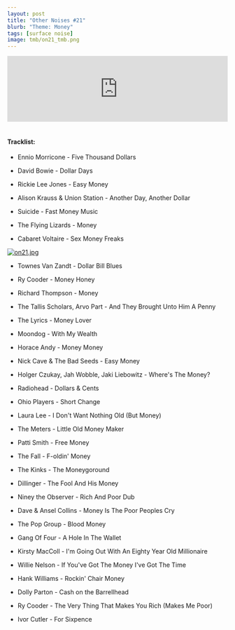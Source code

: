 ```yaml
---
layout: post
title: "Other Noises #21"
blurb: "Theme: Money"
tags: [surface noise]
image: tmb/on21_tmb.png
---
```


<iframe scrolling="no" id="hearthis_at_track_3028343" width="100%" height="150" src="https://hearthis.at/embed/3028343/transparent_black/?hcolor=&color=&style=2&block_size=2&block_space=1&background=1&waveform=0&cover=0&autoplay=0&css=" frameborder="0" allowtransparency allow="autoplay"><p>Listen to <a href="https://hearthis.at/zerocc/other-noises-21-21618-money/" target="_blank">Other Noises #21 (21/6/18) - MONEY</a> <span>by</span><a href="https://hearthis.at/zerocc/" target="_blank" >Zero</a> <span>on</span> <a href="https://hearthis.at/" target="_blank">hearthis.at</a></p></iframe>
&nbsp;

#### Tracklist:

- Ennio Morricone - Five Thousand Dollars

- David Bowie - Dollar Days
- Rickie Lee Jones - Easy Money
- Alison Krauss & Union Station - Another Day, Another Dollar

- Suicide - Fast Money Music
- The Flying Lizards - Money
- Cabaret Voltaire - Sex Money Freaks

[![on21.jpg](https://i.postimg.cc/4dPsC8zj/on21.jpg)](https://postimg.cc/5YXZLSKm)

- Townes Van Zandt - Dollar Bill Blues
- Ry Cooder - Money Honey
- Richard Thompson - Money

- The Tallis Scholars, Arvo Part - And They Brought Unto Him A Penny
- The Lyrics - Money Lover
- Moondog - With My Wealth
- Horace Andy - Money Money

- Nick Cave & The Bad Seeds - Easy Money
- Holger Czukay, Jah Wobble, Jaki Liebowitz - Where's The Money?
- Radiohead - Dollars & Cents

- Ohio Players - Short Change
- Laura Lee - I Don't Want Nothing Old (But Money)
- The Meters - Little Old Money Maker

- Patti Smith - Free Money
- The Fall - F-oldin' Money
- The Kinks - The Moneygoround

- Dillinger - The Fool And His Money
- Niney the Observer - Rich And Poor Dub
- Dave & Ansel Collins - Money Is The Poor Peoples Cry

- The Pop Group - Blood Money
- Gang Of Four - A Hole In The Wallet
- Kirsty MacColl - I'm Going Out With An Eighty Year Old Millionaire

- Willie Nelson - If You've Got The Money I've Got The Time
- Hank Williams - Rockin' Chair Money
- Dolly Parton - Cash on the Barrellhead
- Ry Cooder - The Very Thing That Makes You Rich (Makes Me Poor)

- Ivor Cutler - For Sixpence
